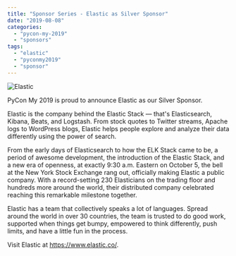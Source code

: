 ```yaml
---
title: "Sponsor Series - Elastic as Silver Sponsor"
date: "2019-08-08"
categories:
  - "pycon-my-2019"
  - "sponsors"
tags:
  - "elastic"
  - "pyconmy2019"
  - "sponsor"
---
```


![Elastic](/archived-images/elastic-1.png)

PyCon My 2019 is proud to announce Elastic as our Silver Sponsor.

Elastic is the company behind the Elastic Stack — that's Elasticsearch, Kibana, Beats, and Logstash. From stock quotes to Twitter streams, Apache logs to WordPress blogs, Elastic helps people explore and analyze their data differently using the power of search.

From the early days of Elasticsearch to how the ELK Stack came to be, a period of awesome development, the introduction of the Elastic Stack, and a new era of openness, at exactly 9:30 a.m. Eastern on October 5, the bell at the New York Stock Exchange rang out, officially making Elastic a public company. With a record-setting 230 Elasticians on the trading floor and hundreds more around the world, their distributed company celebrated reaching this remarkable milestone together.

Elastic has a team that collectively speaks a lot of languages. Spread around the world in over 30 countries, the team is trusted to do good work, supported when things get bumpy, empowered to think differently, push limits, and have a little fun in the process.

Visit Elastic at https://www.elastic.co/.
